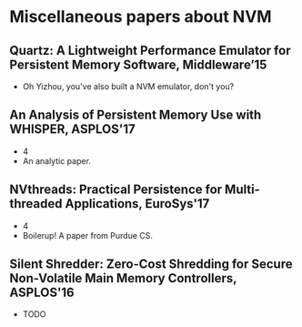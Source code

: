 # Miscellaneous papers about NVM

## Quartz: A Lightweight Performance Emulator for Persistent Memory Software, Middleware’15
- Oh Yizhou, you've also built a NVM emulator, don't you?

## An Analysis of Persistent Memory Use with WHISPER, ASPLOS'17
- 4
- An analytic paper.

## NVthreads: Practical Persistence for Multi-threaded Applications, EuroSys'17
- 4
- Boilerup! A paper from Purdue CS.

## Silent Shredder: Zero-Cost Shredding for Secure Non-Volatile Main Memory Controllers, ASPLOS'16
- TODO
